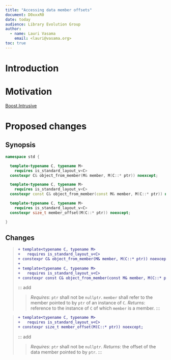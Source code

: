 ```yaml
---
title: "Accessing data member offsets"
document: D0xxxR0
date: today
audience: Library Evolution Group
author:
  - name: Lauri Vasama
    email: <lauri@vasama.org>
toc: true
---
```


# Introduction



# Motivation



[Boost.Intrusive](https://github.com/boostorg/intrusive/blob/boost-1.74.0/include/boost/intrusive/detail/parent_from_member.hpp)


# Proposed changes

## Synopsis

```cpp
namespace std {

  template<typename C, typename M>
    requires is_standard_layout_v<C>
  constexpr C& object_from_member(M& member, M(C::* ptr)) noexcept;

  template<typename C, typename M>
    requires is_standard_layout_v<C>
  constexpr const C& object_from_member(const M& member, M(C::* ptr)) noexcept;

  template<typename C, typename M>
    requires is_standard_layout_v<C>
  constexpr size_t member_offset(M(C::* ptr)) noexcept;

}
```

## Changes

> ```diff
> + template<typename C, typename M>
> +   requires is_standard_layout_v<C>
> + constexpr C& object_from_member(M& member, M(C::* ptr)) noexcept;
> +
> + template<typename C, typename M>
> +   requires is_standard_layout_v<C>
> + constexpr const C& object_from_member(const M& member, M(C::* ptr)) noexcept;
> ```
> ::: add
>> _Requires_: `ptr` shall not be `nullptr`. `member` shall refer to the member pointed to by `ptr` of an instance of `C`.
>> _Returns_: reference to the instance of `C` of which `member` is a member.
> :::

> ```diff
> + template<typename C, typename M>
> +   requires is_standard_layout_v<C>
> + constexpr size_t member_offset(M(C::* ptr)) noexcept;
> ```
> ::: add
>> _Requires_: `ptr` shall not be `nullptr`.
>> _Returns_: the offset of the data member pointed to by `ptr`.
> :::
